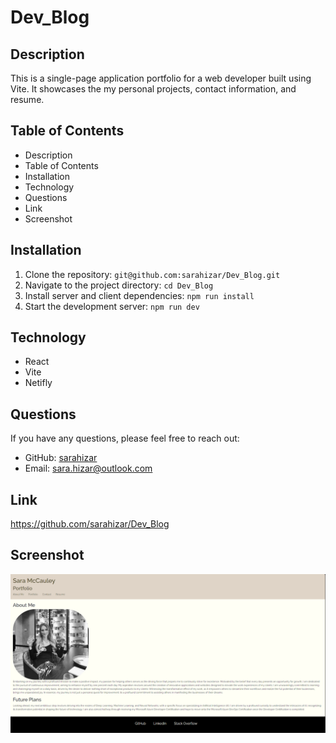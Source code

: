 # Dev_Blog

## Description
This is a single-page application portfolio for a web developer built using Vite. It showcases the my personal projects, contact information, and resume.

## Table of Contents

- Description
- Table of Contents
- Installation
- Technology
- Questions
- Link
- Screenshot

## Installation
1. Clone the repository: `git@github.com:sarahizar/Dev_Blog.git`
2. Navigate to the project directory: `cd Dev_Blog`
3. Install server and client dependencies: `npm run install`
4. Start the development server: `npm run dev`

## Technology
- React
- Vite
- Netifly

## Questions 
If you have any questions, please feel free to reach out:
- GitHub: [sarahizar](https://github.com/sarahizar)
- Email: sara.hizar@outlook.com

## Link
https://github.com/sarahizar/Dev_Blog

## Screenshot
![My Image](dev.port.png)
